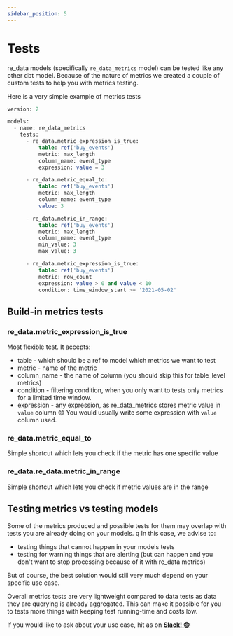 ```yaml
---
sidebar_position: 5
---
```


# Tests

re_data models (specifically `re_data_metrics` model) can be tested like any other dbt model. Because of the nature of metrics we created a couple of custom tests to help you with metrics testing.

Here is a very simple example of metrics tests

```sql title="models/metrics/re_data_metrics.yml"  
version: 2

models:
  - name: re_data_metrics
    tests:
      - re_data.metric_expression_is_true:
          table: ref('buy_events')
          metric: max_length
          column_name: event_type
          expression: value = 3

      - re_data.metric_equal_to:
          table: ref('buy_events')
          metric: max_length
          column_name: event_type
          value: 3

      - re_data.metric_in_range:
          table: ref('buy_events')
          metric: max_length
          column_name: event_type
          min_value: 3
          max_value: 3

      - re_data.metric_expression_is_true:
          table: ref('buy_events')
          metric: row_count
          expression: value > 0 and value < 10
          condition: time_window_start >= '2021-05-02'
```

## Build-in metrics tests

### re_data.metric_expression_is_true

Most flexible test. It accepts:
 - table - which should be a ref to model which metrics we want to test
 - metric - name of the metric
 - column_name - the name of column (you should skip this for table_level metrics)
 - condition - filtering condition, when you only want to tests only metrics for a limited time window.
 - expression - any expression, as re_data_metrics stores metric value in `value` column 😊 You would usually write some expression with `value` column used.

### re_data.metric_equal_to

Simple shortcut which lets you check if the metric has one specific value

### re_data.re_data.metric_in_range

Simple shortcut which lets you check if metric values are in the range

## Testing metrics vs testing models

Some of the metrics produced and possible tests for them may overlap with tests
you are already doing on your models.
q
In this case, we advise to:
 - testing things that cannot happen in your models tests
 - testing for warning things that are alerting (but can happen and you don't want to stop processing because of it with re_data metrics)

But of course, the best solution would still very much depend on your specific use case.

Overall metrics tests are very lightweight compared to data tests as data they are querying is already aggregated. This can make it possible for you to tests more things with keeping test running-time and costs low.


If you would like to ask about your use case, hit as on **[Slack! 😊](https://www.re-data.io/slack)**